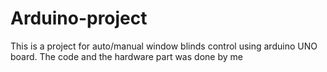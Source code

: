 # Arduino-project
  This is a project for auto/manual window blinds control using arduino UNO board.
  The code and the hardware part was done by me
